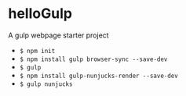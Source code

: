 # helloGulp

A gulp webpage starter project

* `$ npm init`
* `$ npm install gulp browser-sync --save-dev`
* `$ gulp`
* `$ npm install gulp-nunjucks-render --save-dev`
* `$ gulp nunjucks`
